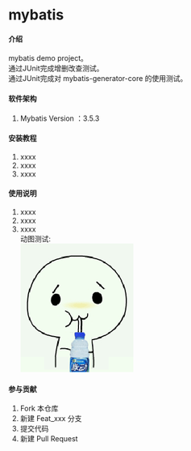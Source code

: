 # mybatis

#### 介绍
mybatis demo project。
<br/>通过JUnit完成增删改查测试。
<br/>通过JUnit完成对 mybatis-generator-core 的使用测试。

#### 软件架构
1.  Mybatis Version ：3.5.3

#### 安装教程

1.  xxxx
2.  xxxx
3.  xxxx

#### 使用说明

1.  xxxx
2.  xxxx
3.  xxxx
<br/>动图测试:
<br/>![Image](00-materials/images/test.gif)
#### 参与贡献

1.  Fork 本仓库
2.  新建 Feat_xxx 分支
3.  提交代码
4.  新建 Pull Request

